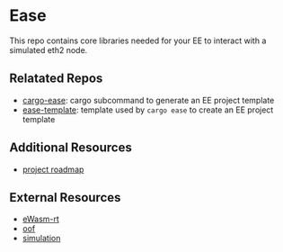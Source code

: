 # Ease
This repo contains core libraries needed for your EE to interact with a simulated eth2 node.

## Relatated Repos
- [cargo-ease](https://github.com/quilt/cargo-ease): cargo subcommand to generate an EE project template
- [ease-template](https://github.com/quilt/ease-template): template used by `cargo ease` to create an EE project template

## Additional Resources
- [project roadmap](docs/roadmap.md)

## External Resources
- [eWasm-rt](https://github.com/quilt/ewasm-rt)
- [oof](https://github.com/quilt/oof)
- [simulation](https://github.com/quilt/simulation)
